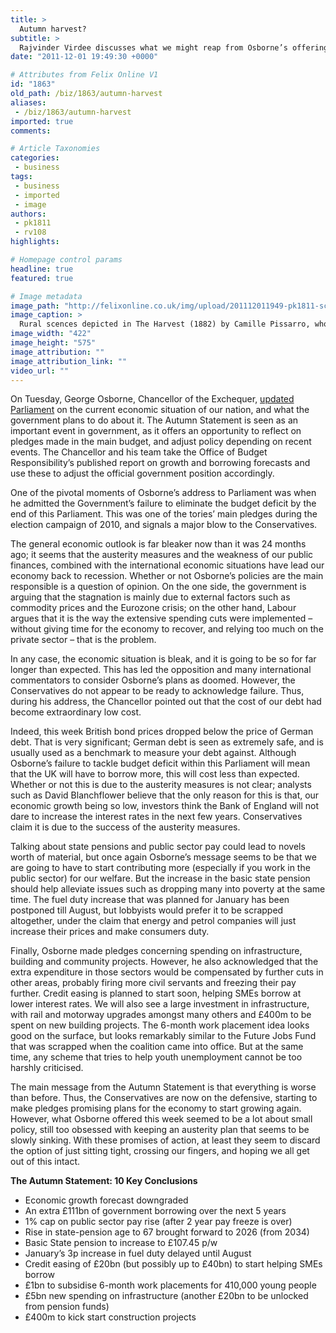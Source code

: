 ```yaml
---
title: >
  Autumn harvest?
subtitle: >
  Rajvinder Virdee discusses what we might reap from Osborne’s offerings in the Autumn Statement
date: "2011-12-01 19:49:30 +0000"

# Attributes from Felix Online V1
id: "1863"
old_path: /biz/1863/autumn-harvest
aliases:
 - /biz/1863/autumn-harvest
imported: true
comments:

# Article Taxonomies
categories:
 - business
tags:
 - business
 - imported
 - image
authors:
 - pk1811
 - rv108
highlights:

# Homepage control params
headline: true
featured: true

# Image metadata
image_path: "http://felixonline.co.uk/img/upload/201112011949-pk1811-screen-shot-2011-11-30-at-09.31.03.jpg"
image_caption: >
  Rural scences depicted in The Harvest (1882) by Camille Pissarro, who also kept an eye on Capitalism
image_width: "422"
image_height: "575"
image_attribution: ""
image_attribution_link: ""
video_url: ""
---
```


On Tuesday, George Osborne, Chancellor of the Exchequer, [updated Parliament](http://www.parliament.uk/business/news/2011/november/autumn-statement/) on the current economic situation of our nation, and what the government plans to do about it. The Autumn Statement is seen as an important event in government, as it offers an opportunity to reflect on pledges made in the main budget, and adjust policy depending on recent events. The Chancellor and his team take the Office of Budget Responsibility’s published report on growth and borrowing forecasts and use these to adjust the official government position accordingly.

One of the pivotal moments of Osborne’s address to Parliament was when he admitted the Government’s failure to eliminate the budget deficit by the end of this Parliament. This was one of the tories’ main pledges during the election campaign of 2010, and signals a major blow to the Conservatives.

The general economic outlook is far bleaker now than it was 24 months ago; it seems that the austerity measures and the weakness of our public finances, combined with the international economic situations have lead our economy back to recession. Whether or not Osborne’s policies are the main responsible is a question of opinion. On the one side, the government is arguing that the stagnation is mainly due to external factors such as commodity prices and the Eurozone crisis; on the other hand, Labour argues that it is the way the extensive spending cuts were implemented – without giving time for the economy to recover, and relying too much on the private sector – that is the problem.

In any case, the economic situation is bleak, and it is going to be so for far longer than expected. This has led the opposition and many international commentators to consider Osborne’s plans as doomed. However, the Conservatives do not appear to be ready to acknowledge failure. Thus, during his address, the Chancellor pointed out that the cost of our debt had become extraordinary low cost.

Indeed, this week British bond prices dropped below the price of German debt. That is very significant; German debt is seen as extremely safe, and is usually used as a benchmark to measure your debt against. Although Osborne’s failure to tackle budget deficit within this Parliament will mean that the UK will have to borrow more, this will cost less than expected. Whether or not this is due to the austerity measures is not clear; analysts such as David Blanchflower believe that the only reason for this is that, our economic growth being so low, investors think the Bank of England will not dare to increase the interest rates in the next few years. Conservatives claim it is due to the success of the austerity measures.

Talking about state pensions and public sector pay could lead to novels worth of material, but once again Osborne’s message seems to be that we are going to have to start contributing more (especially if you work in the public sector) for our welfare. But the increase in the basic state pension should help alleviate issues such as dropping many into poverty at the same time. The fuel duty increase that was planned for January has been postponed till August, but lobbyists would prefer it to be scrapped altogether, under the claim that energy and petrol companies will just increase their prices and make consumers duty.

Finally, Osborne made pledges concerning spending on infrastructure, building and community projects. However, he also acknowledged that the extra expenditure in those sectors would be compensated by further cuts in other areas, probably firing more civil servants and freezing their pay further. Credit easing is planned to start soon, helping SMEs borrow at lower interest rates. We will also see a large investment in infrastructure, with rail and motorway upgrades amongst many others and £400m to be spent on new building projects. The 6-month work placement idea looks good on the surface, but looks remarkably similar to the Future Jobs Fund that was scrapped when the coalition came into office. But at the same time, any scheme that tries to help youth unemployment cannot be too harshly criticised.

The main message from the Autumn Statement is that everything is worse than before. Thus, the Conservatives are now on the defensive, starting to make pledges promising plans for the economy to start growing again. However, what Osborne offered this week seemed to be a lot about small policy, still too obsessed with keeping an austerity plan that seems to be slowly sinking. With these promises of action, at least they seem to discard the option of just sitting tight, crossing our fingers, and hoping we all get out of this intact.

__The Autumn Statement: 10 Key Conclusions__
 - Economic growth forecast downgraded
 - An extra £111bn of government borrowing over the next 5 years
 - 1% cap on public sector pay rise (after 2 year pay freeze is over)
 - Rise in state-pension age to 67 brought forward to 2026 (from 2034)
 - Basic State pension to increase to £107.45 p/w
 - January’s 3p increase in fuel duty delayed until August
 - Credit easing of £20bn (but possibly up to £40bn) to start helping SMEs borrow
 - £1bn to subsidise 6-month work placements for 410,000 young people
 - £5bn new spending on infrastructure (another £20bn to be unlocked from pension funds)
 - £400m to kick start construction projects
